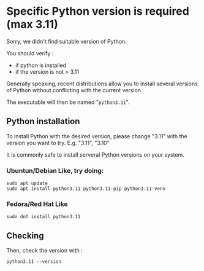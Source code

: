# Specific Python version is required (max 3.11)

Sorry, we didn't find suitable version of Python.

You should verify :

- if python is installed
- if the version is not > 3.11

Generally speaking, recent distributions allow you to install several versions 
of Python without conflicting with the current version.

The executable will then be named "`python3.11`".

## Python installation

To install Python with the desired version, please change "3.11" with the
version you want to try. E.g. "3.11", "3.10"

It is commonly safe to install serveral Python versions on your system.

### Ubuntun/Debian Like, try doing:

```
sudo apt update
sudo apt install python3.11 python3.11-pip python3.11-venv
```

### Fedora/Red Hat Like

```
sudo dnf install python3.11
```

## Checking

Then, check the version with :

```
python3.11 --version
```
